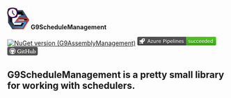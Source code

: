 [![G9TM](https://raw.githubusercontent.com/ImanKari/G9ScheduleManagement/main/Asset/G9ScheduleManagement.png)](http://www.g9tm.com/) **G9ScheduleManagement**

[![NuGet version (G9AssemblyManagement)](https://img.shields.io/nuget/v/G9ScheduleManagement.svg?style=flat-square)](https://www.nuget.org/packages/G9ScheduleManagement/)
[![Azure DevOps Pipeline Build Status](https://raw.githubusercontent.com/ImanKari/G9JSONHandler/main/G9JSONHandler/Asset/AzureDevOpsPipelineBuildStatus.png)](https://g9tm.visualstudio.com/G9ScheduleManagement/_apis/build/status/G9ScheduleManagement?branchName=master)
[![Github Repository](https://raw.githubusercontent.com/ImanKari/G9JSONHandler/main/G9JSONHandler/Asset/GitHub.png)](https://github.com/ImanKari/G9ScheduleManagement)


## G9ScheduleManagement is a pretty small library for working with schedulers.

